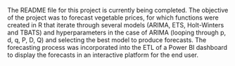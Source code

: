 The README file for this project is currently being completed. The objective of the project was to forecast vegetable prices, for which functions were created in R that iterate through several models (ARIMA, ETS, Holt-Winters and TBATS) and hyperparameters in the case of ARIMA (looping through p, d, q, P, D, Q) and selecting the best model to produce forecasts. The forecasting process was incorporated into the ETL of a Power BI dashboard to display the forecasts in an interactive platform for the end user. 
